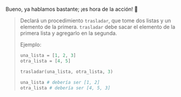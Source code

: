 Bueno, ya hablamos bastante; ¡es hora de la acción! :movie_camera:

> Declará un procedimiento `trasladar`, que tome dos listas y un elemento de la primera. `trasladar` debe sacar el elemento de la primera lista y agregarlo en la segunda.
>
> Ejemplo:
>
>```python
> una_lista = [1, 2, 3]
> otra_lista = [4, 5]
>
> trasladar(una_lista, otra_lista, 3)
>
> una_lista # debería ser [1, 2]
> otra_lista # debería ser [4, 5, 3]
>```
